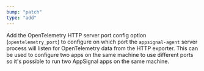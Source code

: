 ```yaml
---
bump: "patch"
type: "add"
---
```


Add the OpenTelemetry HTTP server port config option (`opentelemetry_port`) to configure on which port the `appsignal-agent` server process will listen for OpenTelemetry data from the HTTP exporter. This can be used to configure two apps on the same machine to use different ports so it's possible to run two AppSignal apps on the same machine.
